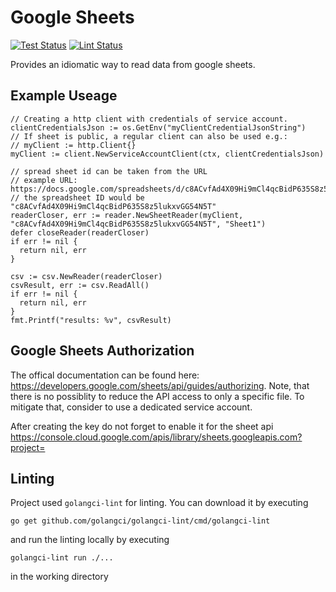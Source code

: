 # Google Sheets

[![Test Status](https://github.com/jo-hoe/google-sheets/workflows/test/badge.svg)](https://github.com/jo-hoe/google-sheets/actions?workflow=test)
[![Lint Status](https://github.com/jo-hoe/google-sheets/workflows/lint/badge.svg)](https://github.com/jo-hoe/google-sheets/actions?workflow=lint)

Provides an idiomatic way to read data from google sheets.

## Example Useage

```golang
// Creating a http client with credentials of service account.
clientCredentialsJson := os.GetEnv("myClientCredentialJsonString")
// If sheet is public, a regular client can also be used e.g.:
// myClient := http.Client{}
myClient := client.NewServiceAccountClient(ctx, clientCredentialsJson)

// spread sheet id can be taken from the URL
// example URL: https://docs.google.com/spreadsheets/d/c8ACvfAd4X09Hi9mCl4qcBidP635S8z5lukxvGG54N5T/edit#gid=0
// the spreadsheet ID would be "c8ACvfAd4X09Hi9mCl4qcBidP635S8z5lukxvGG54N5T"
readerCloser, err := reader.NewSheetReader(myClient, "c8ACvfAd4X09Hi9mCl4qcBidP635S8z5lukxvGG54N5T", "Sheet1")
defer closeReader(readerCloser)
if err != nil {
  return nil, err
}

csv := csv.NewReader(readerCloser)
csvResult, err := csv.ReadAll()
if err != nil {
  return nil, err
}
fmt.Printf("results: %v", csvResult)
```

## Google Sheets Authorization

The offical documentation can be found here: <https://developers.google.com/sheets/api/guides/authorizing>.
Note, that there is no possiblity to reduce the API access to only a specific file.
To mitigate that, consider to use a dedicated service account.

After creating the key do not forget to enable it for the sheet api
https://console.cloud.google.com/apis/library/sheets.googleapis.com?project=<google project id>

## Linting

Project used `golangci-lint` for linting. You can download it by executing

```cli
go get github.com/golangci/golangci-lint/cmd/golangci-lint
```

and run the linting locally by executing

```cli
golangci-lint run ./...
```

in the working directory
